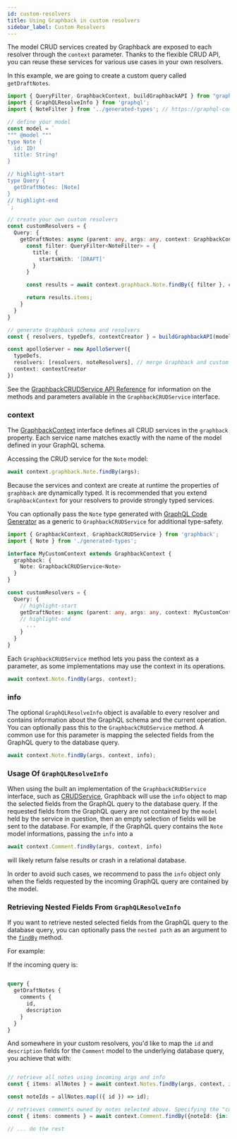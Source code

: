 ```yaml
---
id: custom-resolvers 
title: Using Graphback in custom resolvers 
sidebar_label: Custom Resolvers
---
```


The model CRUD services created by Graphback are exposed to each resolver through the `context` parameter. Thanks to the flexible CRUD API, you can reuse these services for various use cases in your own resolvers.

In this example, we are going to create a custom query called `getDraftNotes`.

```typescript
import { QueryFilter, GraphbackContext, buildGraphbackAPI } from "graphback";
import { GraphQLResolveInfo } from 'graphql';
import { NoteFilter } from '../generated-types'; // https://graphql-code-generator.com

// define your model
const model = `
""" @model """
type Note {
  id: ID!
  title: String!
}

// highlight-start
type Query {
  getDraftNotes: [Note]
}
// highlight-end
`;

// create your own custom resolvers
const customResolvers = {
  Query: {
    getDraftNotes: async (parent: any, args: any, context: GraphbackContext, info: GraphQLResolveInfo) => {
      const filter: QueryFilter<NoteFilter> = {
        title: {
          startsWith: '[DRAFT]'
        }
      }

      const results = await context.graphback.Note.findBy({ filter }, context, info);

      return results.items;
    }
  }
}

// generate Graphback schema and resolvers
const { resolvers, typeDefs, contextCreator } = buildGraphbackAPI(model, { ... });

const apolloServer = new ApolloServer({
  typeDefs,
  resolvers: [resolvers, noteResolvers], // merge Graphback and custom resolvers
  context: contextCreator
})
```

See the [GraphbackCRUDService API Reference](../api/graphback-core/interfaces/_runtime_graphbackcrudservice_.graphbackcrudservice.md) for information on the methods and parameters available in the `GraphbackCRUDService` interface.

### context

The [GraphbackContext](../api/graphback-core/interfaces/_runtime_interfaces_.graphbackcontext.md) interface defines all CRUD services in the `graphback` property. Each service name matches exactly with the name of the model defined in your GraphQL schema.

Accessing the CRUD service for the `Note` model:

```ts
await context.graphback.Note.findBy(args);
```

Because the services and context are create at runtime the properties of `graphback` are dynamically typed. It is recommended that you extend `GraphbackContext` for your resolvers to provide strongly typed services.

You can optionally pass the `Note` type generated with [GraphQL Code Generator](https://graphql-code-generator.com/) as a generic to `GraphbackCRUDService` for additional type-safety.

```ts
import { GraphbackContext, GraphbackCRUDService } from 'graphback';
import { Note } from './generated-types';

interface MyCustomContext extends GraphbackContext {
  graphback: {
    Note: GraphbackCRUDService<Note>
  }
}

const customResolvers = {
  Query: {
    // highlight-start
    getDraftNotes: async (parent: any, args: any, context: MyCustomContext, info: GraphQLResolveInfo) => {
    // highlight-end
      ...
    }
  }
}
```

Each `GraphbackCRUDService` method lets you pass the context as a parameter, as some implementations may use the context in its operations.

```ts
await context.Note.findBy(args, context);
```

### info

The optional `GraphQLResolveInfo` object is available to every resolver and contains information about the GraphQL schema and the current operation.
You can optionally pass this to the `GraphbackCRUDService` method. A common use for this parameter is mapping the selected fields from the GraphQL query to the database query. 

```ts
await context.Note.findBy(args, context, info);
```

### Usage Of `GraphQLResolveInfo`
When using the built an implementation of the `GraphbackCRUDService` interface, such as [CRUDService](../api/graphback-core/classes/_runtime_crudservice_.crudservice.md), Graphback will use the `info` object to map the selected fields from the GraphQL query to the database query. If the requested fields from the GraphQL query are not contained by the `model` held by the service in question, then an empty selection of fields will be sent to the database. For example, if the GraphQL query contains the `Note` model informations, passing the `info` into a
 ```ts
 await context.Comment.findBy(args, context, info)
 ``` 
 will likely return false results or crash in a relational database. 

In order to avoid such cases, we recommend to pass the `info` object only when the fields requested by the incoming GraphQL query are contained by the model. 


### Retrieving Nested Fields From `GraphQLResolveInfo`
If you want to retrieve nested selected fields from the GraphQL query to the database query, you can optionally pass the `nested path` as an argument to the [`findBy`](../api/graphback-core/classes/_runtime_crudservice_.crudservice.md#findby) method. 

For example:

If the incoming query is: 

```graphql

query {
  getDraftNotes {
    comments {
      id, 
      description
    }
  }
}
```

And somewhere in your custom resolvers, you'd like to map the `id` and `description` fields for the `Comment` model to the underlying database query, you achieve that with:

```ts

// retrieve all notes using incoming args and info
const { items: allNotes } = await context.Notes.findBy(args, context, info);

const noteIds = allNotes.map(({ id }) => id);

// retrieves comments owned by notes selected above. Specifying the "comments" path so start selection
const { items: comments } = await context.Comment.findBy({noteId: {in: noteIds}}, context, info, 'comments');

// ... do the rest
```
